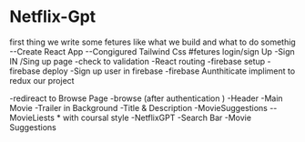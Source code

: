 # Netflix-Gpt

first thing we write some fetures like what we build and what to do somethig
--Create React App
--Congigured Tailwind Css
#fetures
  login/sign Up
  -Sign IN /Sing up page
  -check to validation
  -React routing
  -firebase setup
  -firebase deploy
  -Sign up user in firebase
  -firebase Aunthiticate
  impliment to redux our project
  
  -redireact to Browse Page
 -browse  (after authentication )
  -Header
  -Main Movie
      -Trailer in Background
      -Title & Description
      -MovieSuggestions
         --MovieLiests * with coursal style
 -NetflixGPT
 -Search Bar
 -Movie Suggestions
